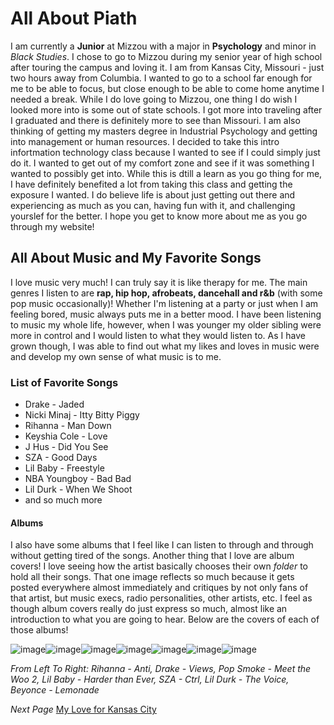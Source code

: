 # All About Piath
I am currently a **Junior** at Mizzou with a major in **Psychology** and minor in *Black Studies*. I chose to go to Mizzou during my senior year of high school after touring the campus and loving it. I am from Kansas City, Missouri - just two hours away from Columbia. I wanted to go to a school far enough for me to be able to focus, but close enough to be able to come home anytime I needed a break. While I do love going to Mizzou, one thing I do wish I looked more into is some out of state schools. I got more into traveling after I graduated and there is definitely more to see than Missouri. I am also thinking of getting my masters degree in Industrial Psychology and getting into management or human resources. I decided to take this intro infortmation technology class because I wanted to see if I could simply just do it. I wanted to get out of my comfort zone and see if it was something I wanted to possibly get into. While this is dtill a learn as you go thing for me, I have definitely benefited a lot from taking this class and getting the exposure I wanted. I do believe life is about just getting out there and experiencing as much as you can, having fun with it, and challenging yourslef for the better. I hope you get to know more about me as you go through my website!

## All About Music and My Favorite Songs
I love music very much! I can truly say it is like therapy for me. The main genres I listen to are **rap, hip hop, afrobeats, dancehall and r&b** (with some pop music occasionally)! Whether I'm listening at a party or just when I am feeling bored, music always puts me in a better mood. I have been listening to music my whole life, however, when I was younger my older sibling were more in control and I would listen to what they would listen to. As I have grown though, I was able to find out what my likes and loves in music were and develop my own sense of what music is to me.
### List of Favorite Songs      
+ Drake - Jaded
+ Nicki Minaj - Itty Bitty Piggy
+ Rihanna - Man Down
+ Keyshia Cole - Love 
+ J Hus - Did You See
+ SZA - Good Days
+ Lil Baby - Freestyle
+ NBA Youngboy - Bad Bad
+ Lil Durk - When We Shoot
+ and so much more

#### Albums
I also have some albums that I feel like I can listen to through and through without getting tired of the songs. Another thing that I love are album covers! I love seeing how the artist basically chooses their own *folder* to hold all their songs. That one image reflects so much because it gets posted everywhere almost immediately and critiques by not only fans of that artist, but music execs, radio personalities, other artists, etc. I feel as though album covers really do just express so much, almost like an introduction to what you are going to hear. Below are the covers of each of those albums!  

![image](https://user-images.githubusercontent.com/101791032/158857109-185087e0-0f6e-458d-8ee8-80cfb9fbce33.png)![image](https://user-images.githubusercontent.com/101791032/158857853-531b009d-457b-4fb3-8c06-57d2c4c9893c.png)![image](https://user-images.githubusercontent.com/101791032/158857388-1f1a1bac-61a6-4398-89b3-cade9ea0e804.png)![image](https://user-images.githubusercontent.com/101791032/158858342-d6c99d52-1138-4cd5-b9e9-65e54164352b.png)![image](https://user-images.githubusercontent.com/101791032/158858621-3abbe87d-ea59-42b5-91de-56f232f2a9d2.png)![image](https://user-images.githubusercontent.com/101791032/158858895-992ffc97-9250-4f97-9269-e296f3a6b665.png)![image](https://user-images.githubusercontent.com/101791032/158859099-a5bcfd11-a51a-408e-8f84-ea8afda33f57.png) 

*From Left To Right: Rihanna - Anti, Drake - Views, Pop Smoke - Meet the Woo 2, Lil Baby - Harder than Ever, SZA - Ctrl, Lil Durk - The Voice, Beyonce - Lemonade*


*Next Page* [My Love for Kansas City](https://github.com/piathmo/mywebsite/blob/main/AboutPiathPage2.md)
